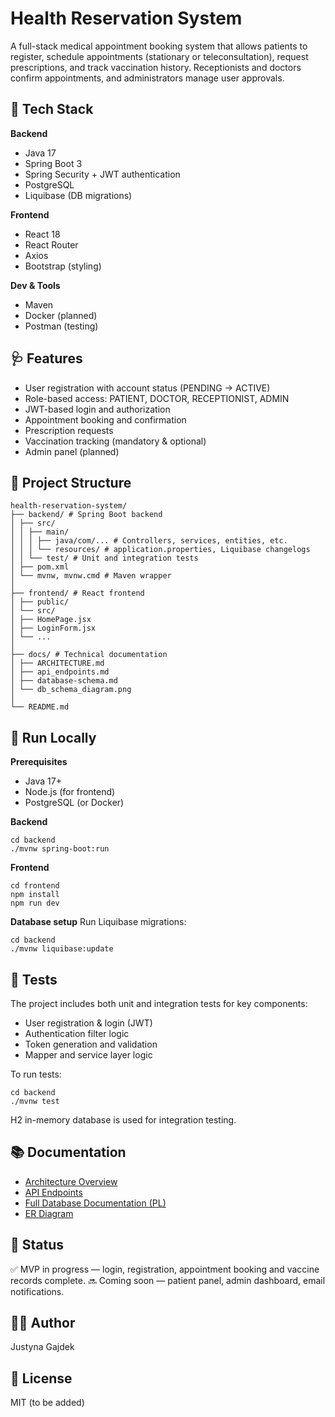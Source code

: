 # Health Reservation System

A full-stack medical appointment booking system that allows patients to register, schedule appointments (stationary or teleconsultation), request prescriptions, and track vaccination history. Receptionists and doctors confirm appointments, and administrators manage user approvals.

## 🚀 Tech Stack

**Backend**
* Java 17
* Spring Boot 3
* Spring Security + JWT authentication
* PostgreSQL
* Liquibase (DB migrations)

**Frontend**
* React 18
* React Router
* Axios
* Bootstrap (styling)

**Dev & Tools**
* Maven
* Docker (planned)
* Postman (testing)

## 🩺 Features

* User registration with account status (PENDING → ACTIVE)
* Role-based access: PATIENT, DOCTOR, RECEPTIONIST, ADMIN
* JWT-based login and authorization
* Appointment booking and confirmation
* Prescription requests
* Vaccination tracking (mandatory & optional)
* Admin panel (planned)

## 📁 Project Structure
```
health-reservation-system/
├── backend/ # Spring Boot backend
│ ├── src/
│ │ ├── main/
│ │ │ ├── java/com/... # Controllers, services, entities, etc.
│ │ │ └── resources/ # application.properties, Liquibase changelogs
│ │ └── test/ # Unit and integration tests
│ ├── pom.xml
│ └── mvnw, mvnw.cmd # Maven wrapper
│
├── frontend/ # React frontend
│ ├── public/
│ └── src/
│ ├── HomePage.jsx
│ ├── LoginForm.jsx
│ └── ...
│
├── docs/ # Technical documentation
│ ├── ARCHITECTURE.md
│ ├── api_endpoints.md
│ ├── database-schema.md
│ └── db_schema_diagram.png
│
└── README.md
```

## 🧪 Run Locally

**Prerequisites**
* Java 17+
* Node.js (for frontend)
* PostgreSQL (or Docker)

**Backend**
```
cd backend
./mvnw spring-boot:run
```
**Frontend**
```
cd frontend
npm install
npm run dev
```
**Database setup**
Run Liquibase migrations:
```
cd backend
./mvnw liquibase:update
```

## 🧪 Tests

The project includes both unit and integration tests for key components:

- User registration & login (JWT)
- Authentication filter logic
- Token generation and validation
- Mapper and service layer logic

To run tests:
```
cd backend
./mvnw test
```
H2 in-memory database is used for integration testing.

## 📚 Documentation
- [Architecture Overview](docs/ARCHITECTURE.md)
- [API Endpoints](docs/api_endpoints.md)
- [Full Database Documentation (PL)](docs/database-schema.md)
- [ER Diagram](docs/db_schema_diagram.png)

## 📌 Status
✅ MVP in progress — login, registration, appointment booking and vaccine records complete.
🔜 Coming soon — patient panel, admin dashboard, email notifications.

## 🧑‍💻 Author
Justyna Gajdek

## 📄 License
MIT (to be added)

